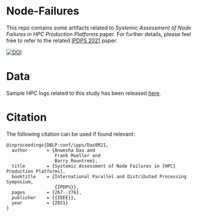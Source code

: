 # Node-Failures

This repo contains some artifacts related to _Systemic Assessment of Node Failures in HPC
Production Platforms_ paper. For further details, please feel free to refer to the related [IPDPS 2021](https://ieeexplore.ieee.org/document/9460484) paper.

[![DOI](https://zenodo.org/badge/908637524.svg)](https://doi.org/10.5281/zenodo.16734928)

# Data

Sample HPC logs related to this study has been released [here](https://doi.org/10.5281/zenodo.3872724).

# Citation

The following citation can be used if found relevant:

```
@inproceedings{DBLP:conf/ipps/Das0R21,
  author       = {Anwesha Das and
                  Frank Mueller and
                  Barry Rountree},
  title        = {Systemic Assessment of Node Failures in {HPC} Production Platforms},
  booktitle    = {International Parallel and Distributed Processing Symposium,
                  {IPDPS}},
  pages        = {267--276},
  publisher    = {{IEEE}},
  year         = {2021}
}
```
